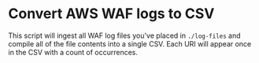 # Convert AWS WAF logs to CSV
This script will ingest all WAF log files you've placed in `./log-files` and compile all of the file contents into a single CSV. Each URI will appear once in the CSV with a count of occurrences.